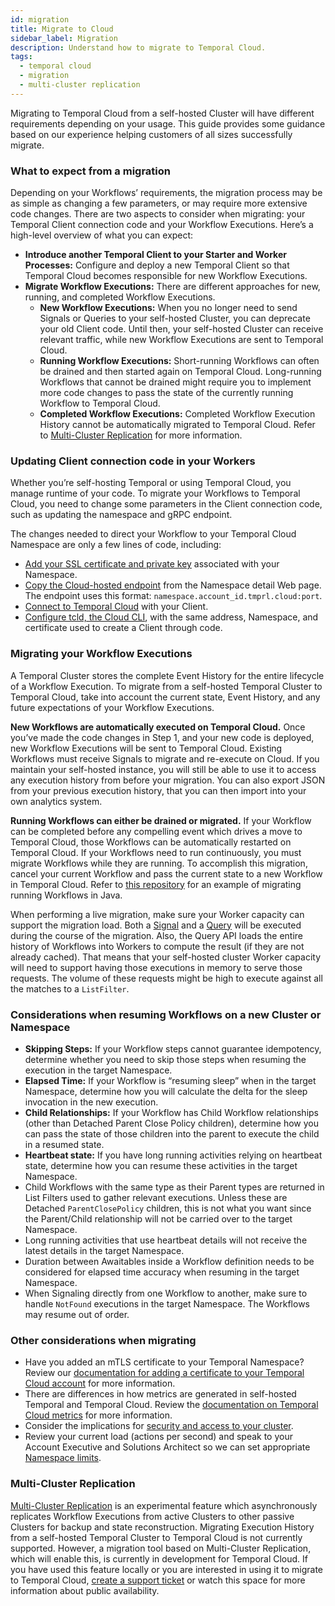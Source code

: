 ```yaml
---
id: migration
title: Migrate to Cloud
sidebar_label: Migration
description: Understand how to migrate to Temporal Cloud.
tags:
  - temporal cloud
  - migration
  - multi-cluster replication
---
```


Migrating to Temporal Cloud from a self-hosted Cluster will have different requirements depending on your usage.
This guide provides some guidance based on our experience helping customers of all sizes successfully migrate.

### What to expect from a migration

Depending on your Workflows’ requirements, the migration process may be as simple as changing a few parameters, or may require more extensive code changes.
There are two aspects to consider when migrating: your Temporal Client connection code and your Workflow Executions.
Here’s a high-level overview of what you can expect:

- **Introduce another Temporal Client to your Starter and Worker Processes:** Configure and deploy a new Temporal Client so that Temporal Cloud becomes responsible for new Workflow Executions.
- **Migrate Workflow Executions:** There are different approaches for new, running, and completed Workflow Executions.
  - **New Workflow Executions:** When you no longer need to send Signals or Queries to your self-hosted Cluster, you can deprecate your old Client code. Until then, your self-hosted Cluster can receive relevant traffic, while new Workflow Executions are sent to Temporal Cloud.
  - **Running Workflow Executions:** Short-running Workflows can often be drained and then started again on Temporal Cloud. Long-running Workflows that cannot be drained might require you to implement more code changes to pass the state of the currently running Workflow to Temporal Cloud.
  - **Completed Workflow Executions:** Completed Workflow Execution History cannot be automatically migrated to Temporal Cloud. Refer to [Multi-Cluster Replication](#multi-cluster-replication) for more information.

### Updating Client connection code in your Workers

Whether you’re self-hosting Temporal or using Temporal Cloud, you manage runtime of your code.
To migrate your Workflows to Temporal Cloud, you need to change some parameters in the Client connection code, such as updating the namespace and gRPC endpoint.

The changes needed to direct your Workflow to your Temporal Cloud
Namespace are only a few lines of code, including:

- [Add your SSL certificate and private key](/cloud/saml-intro) associated with your Namespace.
- [Copy the Cloud-hosted endpoint](/concepts/what-is-a-cloud-grpc-endpoint) from the Namespace detail Web page.
  The endpoint uses this format: `namespace.account_id.tmprl.cloud:port`.
- [Connect to Temporal Cloud](/cloud/get-started) with your Client.
- [Configure tcld, the Cloud CLI](/cloud/tcld/index), with the same address, Namespace, and
  certificate used to create a Client through code.

### Migrating your Workflow Executions

A Temporal Cluster stores the complete Event History for the entire lifecycle of a
Workflow Execution.
To migrate from a self-hosted Temporal Cluster to Temporal Cloud, take into account the current state, Event History, and any future expectations of your Workflow Executions.

**New Workflows are automatically executed on Temporal Cloud.**
Once you’ve made the code changes in Step 1, and your new code is deployed, new Workflow Executions will be sent to Temporal Cloud.
Existing Workflows must receive Signals to migrate and re-execute on Cloud.
If you maintain your self-hosted instance, you will still be able to use it to access any execution history from before your migration.
You can also export JSON from your previous execution history, that you can then import into your own analytics system.

**Running Workflows can either be drained or migrated.**
If your Workflow can be completed before any compelling event which drives a move to Temporal Cloud, those Workflows can be automatically restarted on Temporal Cloud.
If your Workflows need to run continuously, you must migrate Workflows while they are running.
To accomplish this migration, cancel your current Workflow and pass the current state to a new Workflow in Temporal Cloud.
Refer to [this repository](https://github.com/temporalio/migration-example/blob/main/src/main/java/io/temporal/migration/example/README.md) for an example of migrating running Workflows in Java.

When performing a live migration, make sure your Worker capacity can support the migration load.
Both a [Signal](/concepts/what-is-a-signal) and a [Query](/concepts/what-is-a-query) will be executed during the course of the migration.
Also, the Query API loads the entire history of Workflows into Workers to compute the result (if they are not already cached).
That means that your self-hosted cluster Worker capacity will need to support having those executions in memory to serve those requests.
The volume of these requests might be high to execute against all the matches to a `ListFilter`.

### Considerations when resuming Workflows on a new Cluster or Namespace

- **Skipping Steps:** If your Workflow steps cannot guarantee idempotency, determine whether you need to skip those steps when resuming the execution in the target Namespace.
- **Elapsed Time:** If your Workflow is “resuming sleep” when in the target Namespace, determine how you will calculate the delta for the sleep invocation in the new execution.
- **Child Relationships:** If your Workflow has Child Workflow relationships (other than Detached Parent Close Policy children), determine how you can pass the state of those children into the parent to execute the child in a resumed state.
- **Heartbeat state:** If you have long running activities relying on heartbeat state, determine how you can resume these activities in the target Namespace.
- Child Workflows with the same type as their Parent types are returned in List Filters used to gather relevant executions. Unless these are Detached `ParentClosePolicy` children, this is not what you want since the Parent/Child relationship will not be carried over to the target Namespace.
- Long running activities that use heartbeat details will not receive the latest details in the target Namespace.
- Duration between Awaitables inside a Workflow definition needs to be considered for elapsed time accuracy when resuming in the target Namespace.
- When Signaling directly from one Workflow to another, make sure to handle `NotFound` executions in the target Namespace. The Workflows may resume out of order.

### Other considerations when migrating

- Have you added an mTLS certificate to your Temporal Namespace? Review our [documentation for adding a certificate to your Temporal Cloud account](/cloud/certificates-intro) for more information.
- There are differences in how metrics are generated in self-hosted Temporal and Temporal Cloud. Review the [documentation on Temporal Cloud metrics](/cloud/metrics-intro) for more information.
- Consider the implications for [security and access to your cluster](/cloud/security-cloud-intro).
- Review your current load (actions per second) and speak to your Account Executive and Solutions Architect so we can set appropriate [Namespace limits](/cloud/limits).

### Multi-Cluster Replication

[Multi-Cluster Replication](/self-hosted/what-is-multi-cluster-replication) is an experimental feature which asynchronously replicates Workflow Executions from active Clusters to other passive Clusters for backup and state reconstruction.
Migrating Execution History from a self-hosted Temporal Cluster to Temporal Cloud is not currently supported.
However, a migration tool based on Multi-Cluster Replication, which will enable this, is currently in development for Temporal Cloud.
If you have used this feature locally or you are interested in using it to migrate to Temporal Cloud, [create a support ticket](https://docs.temporal.io/cloud/support) or watch this space for more information about public availability.
